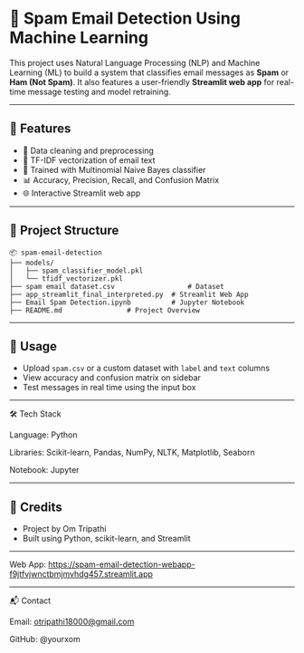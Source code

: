 # 📧 Spam Email Detection Using Machine Learning

This project uses Natural Language Processing (NLP) and Machine Learning (ML) to build a system that classifies email messages as **Spam** or **Ham (Not Spam)**. It also features a user-friendly **Streamlit web app** for real-time message testing and model retraining.

---

## 🚀 Features

* 🧹 Data cleaning and preprocessing
* 🧠 TF-IDF vectorization of email text
* 🤖 Trained with Multinomial Naive Bayes classifier
* 📊 Accuracy, Precision, Recall, and Confusion Matrix
* 🌐 Interactive Streamlit web app

---

## 📁 Project Structure

```
📦 spam-email-detection
├── models/
│   ├── spam_classifier_model.pkl
│   └── tfidf_vectorizer.pkl
├── spam email dataset.csv                  # Dataset
├── app_streamlit_final_interpreted.py  # Streamlit Web App
├── Email Spam Detection.ipynb          # Jupyter Notebook
├── README.md                # Project Overview
```

---

## 🧪 Usage

* Upload `spam.csv` or a custom dataset with `label` and `text` columns
* View accuracy and confusion matrix on sidebar
* Test messages in real time using the input box

---

🛠️ Tech Stack

Language: Python

Libraries: Scikit-learn, Pandas, NumPy, NLTK, Matplotlib, Seaborn

Notebook: Jupyter

---

## 🙌 Credits

* Project by Om Tripathi
* Built using Python, scikit-learn, and Streamlit

---
Web App:
https://spam-email-detection-webapp-f9jtfvjwnctbmjmvhdg457.streamlit.app

---
📬 Contact

Email: otripathi18000@gmail.com

GitHub: @yourxom

